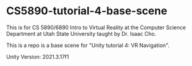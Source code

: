 # CS5890-tutorial-4-base-scene

This is for CS 5890/6890 Intro to Virtual Reality at the Computer Science Department at Utah State University taught by Dr. Isaac Cho.

This is a repo is a base scene for "Unity tutorial 4: VR Navigation".

Unity Version: 2021.3.17f1
